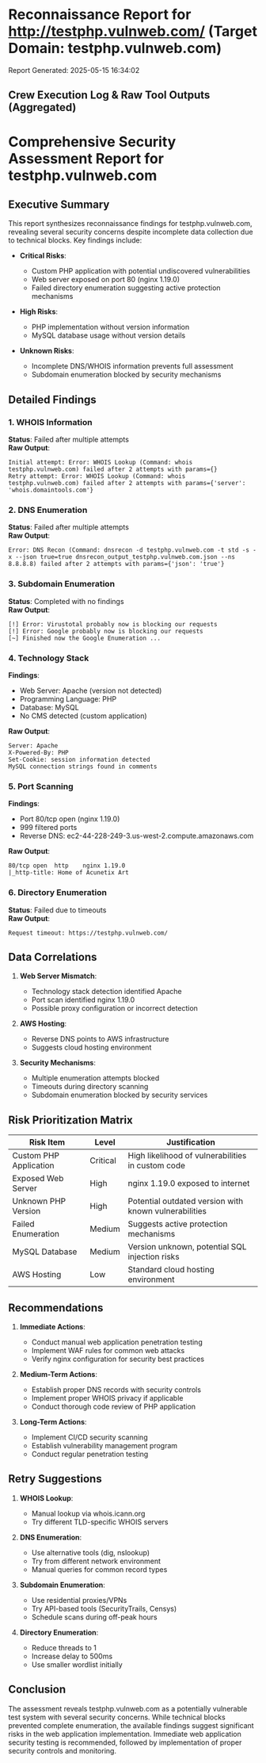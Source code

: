 # Reconnaissance Report for http://testphp.vulnweb.com/ (Target Domain: testphp.vulnweb.com)

Report Generated: 2025-05-15 16:34:02

## Crew Execution Log & Raw Tool Outputs (Aggregated)

# Comprehensive Security Assessment Report for testphp.vulnweb.com

## Executive Summary
This report synthesizes reconnaissance findings for testphp.vulnweb.com, revealing several security concerns despite incomplete data collection due to technical blocks. Key findings include:

- **Critical Risks**: 
  - Custom PHP application with potential undiscovered vulnerabilities
  - Web server exposed on port 80 (nginx 1.19.0)
  - Failed directory enumeration suggesting active protection mechanisms

- **High Risks**:
  - PHP implementation without version information
  - MySQL database usage without version details

- **Unknown Risks**:
  - Incomplete DNS/WHOIS information prevents full assessment
  - Subdomain enumeration blocked by security mechanisms

## Detailed Findings

### 1. WHOIS Information
**Status**: Failed after multiple attempts  
**Raw Output**:
```
Initial attempt: Error: WHOIS Lookup (Command: whois testphp.vulnweb.com) failed after 2 attempts with params={}
Retry attempt: Error: WHOIS Lookup (Command: whois testphp.vulnweb.com) failed after 2 attempts with params={'server': 'whois.domaintools.com'}
```

### 2. DNS Enumeration
**Status**: Failed after multiple attempts  
**Raw Output**:
```
Error: DNS Recon (Command: dnsrecon -d testphp.vulnweb.com -t std -s -x --json true=true dnsrecon_output_testphp.vulnweb.com.json --ns 8.8.8.8) failed after 2 attempts with params={'json': 'true'}
```

### 3. Subdomain Enumeration
**Status**: Completed with no findings  
**Raw Output**:
```
[!] Error: Virustotal probably now is blocking our requests
[!] Error: Google probably now is blocking our requests
[~] Finished now the Google Enumeration ...
```

### 4. Technology Stack
**Findings**:
- Web Server: Apache (version not detected)
- Programming Language: PHP
- Database: MySQL
- No CMS detected (custom application)

**Raw Output**:
```
Server: Apache
X-Powered-By: PHP
Set-Cookie: session information detected
MySQL connection strings found in comments
```

### 5. Port Scanning
**Findings**:
- Port 80/tcp open (nginx 1.19.0)
- 999 filtered ports
- Reverse DNS: ec2-44-228-249-3.us-west-2.compute.amazonaws.com

**Raw Output**:
```
80/tcp open  http    nginx 1.19.0
|_http-title: Home of Acunetix Art
```

### 6. Directory Enumeration
**Status**: Failed due to timeouts  
**Raw Output**:
```
Request timeout: https://testphp.vulnweb.com/
```

## Data Correlations

1. **Web Server Mismatch**:
   - Technology stack detection identified Apache
   - Port scan identified nginx 1.19.0
   - Possible proxy configuration or incorrect detection

2. **AWS Hosting**:
   - Reverse DNS points to AWS infrastructure
   - Suggests cloud hosting environment

3. **Security Mechanisms**:
   - Multiple enumeration attempts blocked
   - Timeouts during directory scanning
   - Subdomain enumeration blocked by security services

## Risk Prioritization Matrix

| Risk Item | Level | Justification |
|-----------|-------|---------------|
| Custom PHP Application | Critical | High likelihood of vulnerabilities in custom code |
| Exposed Web Server | High | nginx 1.19.0 exposed to internet |
| Unknown PHP Version | High | Potential outdated version with known vulnerabilities |
| Failed Enumeration | Medium | Suggests active protection mechanisms |
| MySQL Database | Medium | Version unknown, potential SQL injection risks |
| AWS Hosting | Low | Standard cloud hosting environment |

## Recommendations

1. **Immediate Actions**:
   - Conduct manual web application penetration testing
   - Implement WAF rules for common web attacks
   - Verify nginx configuration for security best practices

2. **Medium-Term Actions**:
   - Establish proper DNS records with security controls
   - Implement proper WHOIS privacy if applicable
   - Conduct thorough code review of PHP application

3. **Long-Term Actions**:
   - Implement CI/CD security scanning
   - Establish vulnerability management program
   - Conduct regular penetration testing

## Retry Suggestions

1. **WHOIS Lookup**:
   - Manual lookup via whois.icann.org
   - Try different TLD-specific WHOIS servers

2. **DNS Enumeration**:
   - Use alternative tools (dig, nslookup)
   - Try from different network environment
   - Manual queries for common record types

3. **Subdomain Enumeration**:
   - Use residential proxies/VPNs
   - Try API-based tools (SecurityTrails, Censys)
   - Schedule scans during off-peak hours

4. **Directory Enumeration**:
   - Reduce threads to 1
   - Increase delay to 500ms
   - Use smaller wordlist initially

## Conclusion
The assessment reveals testphp.vulnweb.com as a potentially vulnerable test system with several security concerns. While technical blocks prevented complete enumeration, the available findings suggest significant risks in the web application implementation. Immediate web application security testing is recommended, followed by implementation of proper security controls and monitoring.
